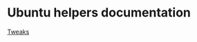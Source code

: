 Ubuntu helpers documentation
===========================

[Tweaks](https://github.com/shimarulin/ubuntu-installation-helpers/blob/master/doc/tweaks.md)
